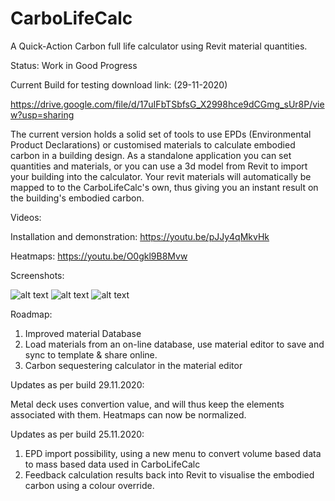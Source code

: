 # CarboLifeCalc
A Quick-Action Carbon full life calculator using Revit material quantities.

Status: Work in Good Progress

Current Build for testing download link: (29-11-2020)

https://drive.google.com/file/d/17uIFbTSbfsG_X2998hce9dCGmg_sUr8P/view?usp=sharing

The current version holds a solid set of tools to use EPDs (Environmental Product Declarations) or customised materials to calculate embodied carbon in a building design. 
As a standalone application you can set quantities and materials,  or you can use a 3d model from Revit to import your building into the calculator. Your revit materials will automatically be mapped to to the CarboLifeCalc's own, thus giving you an instant result on the building's embodied carbon.

Videos:

Installation and demonstration:
https://youtu.be/pJJy4qMkvHk

Heatmaps:
https://youtu.be/O0gkl9B8Mvw

Screenshots:

![alt text](http://www.davidveld.nl/img/CarboCalc1.jpg)
![alt text](http://www.davidveld.nl/img/CarboCalc2.jpg)
![alt text](http://www.davidveld.nl/img/CarboCalc3.jpg)

Roadmap:

1. Improved material Database
2. Load materials from an on-line database, use material editor to save and sync to template & share online.
3. Carbon sequestering calculator in the material editor

Updates as per build 29.11.2020:

Metal deck uses convertion value, and will thus keep the elements associated with them. 
Heatmaps can now be normalized.

Updates as per build 25.11.2020:

1. EPD import possibility, using a new menu to convert volume based data to mass based data used in CarboLifeCalc
2. Feedback calculation results back into Revit to visualise the embodied carbon using a colour override.
